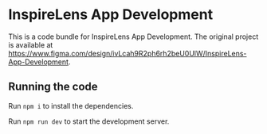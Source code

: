 
  # InspireLens App Development

  This is a code bundle for InspireLens App Development. The original project is available at https://www.figma.com/design/ivLcah9R2ph6rh2beU0UlW/InspireLens-App-Development.

  ## Running the code

  Run `npm i` to install the dependencies.

  Run `npm run dev` to start the development server.
  